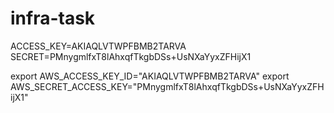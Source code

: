 # infra-task

ACCESS_KEY=AKIAQLVTWPFBMB2TARVA
SECRET=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

export AWS_ACCESS_KEY_ID="AKIAQLVTWPFBMB2TARVA"
export AWS_SECRET_ACCESS_KEY="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"